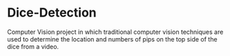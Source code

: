 # Dice-Detection
Computer Vision project in which traditional computer vision techniques are used to determine the location and numbers of pips on the top side of the dice from a video.
